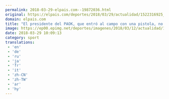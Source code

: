 ```yaml
---
permalink: 2018-03-29-elpais.com--19872036.html
original: https://elpais.com/deportes/2018/03/29/actualidad/1522316925_956169.html#?ref=rss&format=simple&link=link
domain: elpais.com
title: "El presidente del PAOK, que entró al campo con una pistola, no podrá acceder a los estadios durante 3 años"
image: https://ep00.epimg.net/deportes/imagenes/2018/03/12/actualidad/1520877472_242564_1520877961_rrss_normal.jpg
date: 2018-03-29 10:09:13
category: sport
translations: 
 - 'en'
 - 'de'
 - 'ru'
 - 'ja'
 - 'fr'
 - 'it'
 - 'zh-CN'
 - 'zh-TW'
 - 'ar'
 - 'hy'
---
```



